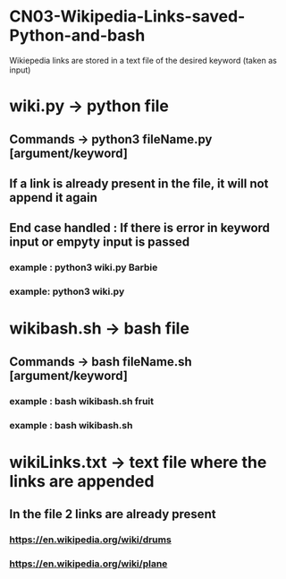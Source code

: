 # CN03-Wikipedia-Links-saved-Python-and-bash
Wikiepedia links are stored in a text file of the desired keyword (taken as input)


# wiki.py -> python file 
## Commands -> python3 fileName.py [argument/keyword]
## If a link is already present in the file, it will not append it again
## End case handled : If there is error in keyword input or empyty input is passed
### example : python3 wiki.py Barbie
### example: python3 wiki.py


# wikibash.sh -> bash file
## Commands -> bash fileName.sh [argument/keyword]
### example : bash wikibash.sh fruit
### example : bash wikibash.sh

# wikiLinks.txt -> text file where the links are appended
## In the file 2 links are already present
### https://en.wikipedia.org/wiki/drums
### https://en.wikipedia.org/wiki/plane


